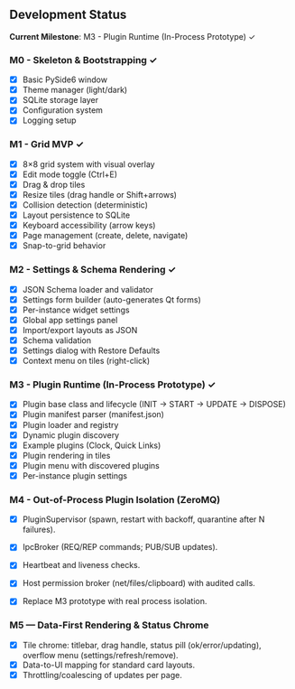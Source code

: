 ## Development Status

**Current Milestone**: M3 - Plugin Runtime (In-Process Prototype) ✓

### M0 - Skeleton & Bootstrapping ✓
- [x] Basic PySide6 window
- [x] Theme manager (light/dark)
- [x] SQLite storage layer
- [x] Configuration system
- [x] Logging setup

### M1 - Grid MVP ✓
- [x] 8×8 grid system with visual overlay
- [x] Edit mode toggle (Ctrl+E)
- [x] Drag & drop tiles
- [x] Resize tiles (drag handle or Shift+arrows)
- [x] Collision detection (deterministic)
- [x] Layout persistence to SQLite
- [x] Keyboard accessibility (arrow keys)
- [x] Page management (create, delete, navigate)
- [x] Snap-to-grid behavior

### M2 - Settings & Schema Rendering ✓
- [x] JSON Schema loader and validator
- [x] Settings form builder (auto-generates Qt forms)
- [x] Per-instance widget settings
- [x] Global app settings panel
- [x] Import/export layouts as JSON
- [x] Schema validation
- [x] Settings dialog with Restore Defaults
- [x] Context menu on tiles (right-click)

### M3 - Plugin Runtime (In-Process Prototype) ✓
- [x] Plugin base class and lifecycle (INIT → START → UPDATE → DISPOSE)
- [x] Plugin manifest parser (manifest.json)
- [x] Plugin loader and registry
- [x] Dynamic plugin discovery
- [x] Example plugins (Clock, Quick Links)
- [x] Plugin rendering in tiles
- [x] Plugin menu with discovered plugins
- [x] Per-instance plugin settings

### M4 - Out-of-Process Plugin Isolation (ZeroMQ)
- [x] PluginSupervisor (spawn, restart with backoff, quarantine after N failures).
- [x] IpcBroker (REQ/REP commands; PUB/SUB updates).
- [x] Heartbeat and liveness checks.
- [x] Host permission broker (net/files/clipboard) with audited calls.
- [x] Replace M3 prototype with real process isolation.


### M5 — Data-First Rendering & Status Chrome
- [x] Tile chrome: titlebar, drag handle, status pill (ok/error/updating), overflow menu (settings/refresh/remove).
- [x] Data-to-UI mapping for standard card layouts.
- [x] Throttling/coalescing of updates per page.